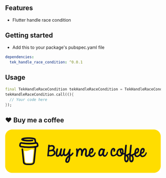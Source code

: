 ## Features

- Flutter handle race condition

## Getting started

- Add this to your package's pubspec.yaml file

```yaml
dependencies: 
  tek_handle_race_condition: ^0.0.1
```

## Usage

```dart
final TekHandleRaceCondition tekHandleRaceCondition = TekHandleRaceCondition();
tekHandleRaceCondition.call((){
  // Your code here
});
```

## ❤️ Buy me a coffee

![Buy me a coffee](./assets/images/Buy-me-a-coffee.png)
